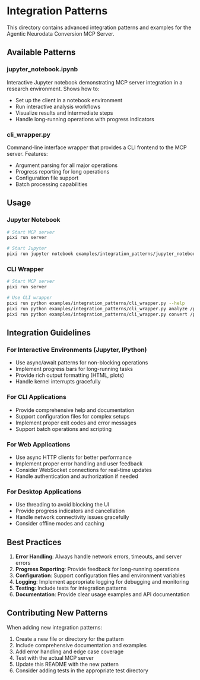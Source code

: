 # Integration Patterns

This directory contains advanced integration patterns and examples for the
Agentic Neurodata Conversion MCP Server.

## Available Patterns

### jupyter_notebook.ipynb

Interactive Jupyter notebook demonstrating MCP server integration in a research
environment. Shows how to:

- Set up the client in a notebook environment
- Run interactive analysis workflows
- Visualize results and intermediate steps
- Handle long-running operations with progress indicators

### cli_wrapper.py

Command-line interface wrapper that provides a CLI frontend to the MCP server.
Features:

- Argument parsing for all major operations
- Progress reporting for long operations
- Configuration file support
- Batch processing capabilities

## Usage

### Jupyter Notebook

```bash
# Start MCP server
pixi run server

# Start Jupyter
pixi run jupyter notebook examples/integration_patterns/jupyter_notebook.ipynb
```

### CLI Wrapper

```bash
# Start MCP server
pixi run server

# Use CLI wrapper
pixi run python examples/integration_patterns/cli_wrapper.py --help
pixi run python examples/integration_patterns/cli_wrapper.py analyze /path/to/dataset
pixi run python examples/integration_patterns/cli_wrapper.py convert /path/to/dataset --files-map '{"recording": "data.dat"}'
```

## Integration Guidelines

### For Interactive Environments (Jupyter, IPython)

- Use async/await patterns for non-blocking operations
- Implement progress bars for long-running tasks
- Provide rich output formatting (HTML, plots)
- Handle kernel interrupts gracefully

### For CLI Applications

- Provide comprehensive help and documentation
- Support configuration files for complex setups
- Implement proper exit codes and error messages
- Support batch operations and scripting

### For Web Applications

- Use async HTTP clients for better performance
- Implement proper error handling and user feedback
- Consider WebSocket connections for real-time updates
- Handle authentication and authorization if needed

### For Desktop Applications

- Use threading to avoid blocking the UI
- Provide progress indicators and cancellation
- Handle network connectivity issues gracefully
- Consider offline modes and caching

## Best Practices

1. **Error Handling**: Always handle network errors, timeouts, and server errors
2. **Progress Reporting**: Provide feedback for long-running operations
3. **Configuration**: Support configuration files and environment variables
4. **Logging**: Implement appropriate logging for debugging and monitoring
5. **Testing**: Include tests for integration patterns
6. **Documentation**: Provide clear usage examples and API documentation

## Contributing New Patterns

When adding new integration patterns:

1. Create a new file or directory for the pattern
2. Include comprehensive documentation and examples
3. Add error handling and edge case coverage
4. Test with the actual MCP server
5. Update this README with the new pattern
6. Consider adding tests in the appropriate test directory
